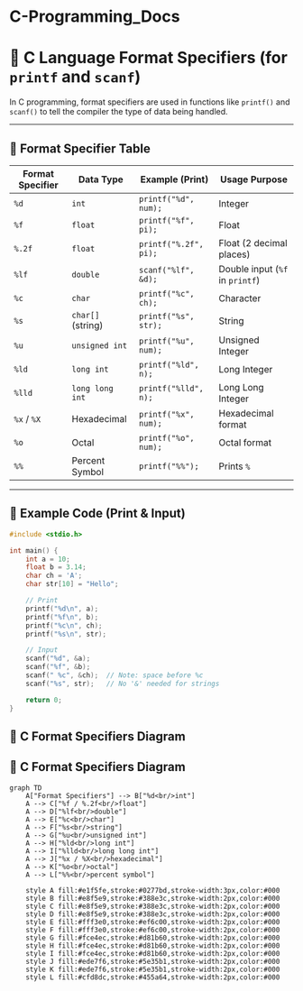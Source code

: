 # C-Programming_Docs
# 📘 C Language Format Specifiers (for `printf` and `scanf`)

In C programming, format specifiers are used in functions like `printf()` and `scanf()` to tell the compiler the type of data being handled.

---

## 🧾 Format Specifier Table

| Format Specifier | Data Type           | Example (Print)         | Usage Purpose             |
|------------------|---------------------|--------------------------|---------------------------|
| `%d`             | `int`               | `printf("%d", num);`     | Integer                   |
| `%f`             | `float`             | `printf("%f", pi);`      | Float                     |
| `%.2f`           | `float`             | `printf("%.2f", pi);`    | Float (2 decimal places)  |
| `%lf`            | `double`            | `scanf("%lf", &d);`      | Double input (`%f` in `printf`) |
| `%c`             | `char`              | `printf("%c", ch);`      | Character                 |
| `%s`             | `char[]` (string)   | `printf("%s", str);`     | String                    |
| `%u`             | `unsigned int`      | `printf("%u", num);`     | Unsigned Integer          |
| `%ld`            | `long int`          | `printf("%ld", n);`      | Long Integer              |
| `%lld`           | `long long int`     | `printf("%lld", n);`     | Long Long Integer         |
| `%x` / `%X`      | Hexadecimal         | `printf("%x", num);`     | Hexadecimal format        |
| `%o`             | Octal               | `printf("%o", num);`     | Octal format              |
| `%%`             | Percent Symbol      | `printf("%%");`          | Prints `%`                |

---

## 🔁 Example Code (Print & Input)

```c
#include <stdio.h>

int main() {
    int a = 10;
    float b = 3.14;
    char ch = 'A';
    char str[10] = "Hello";

    // Print
    printf("%d\n", a);
    printf("%f\n", b);
    printf("%c\n", ch);
    printf("%s\n", str);

    // Input
    scanf("%d", &a);
    scanf("%f", &b);
    scanf(" %c", &ch);  // Note: space before %c
    scanf("%s", str);   // No '&' needed for strings

    return 0;
}
```
## 🧾 C Format Specifiers Diagram

## 🧾 C Format Specifiers Diagram

```mermaid
graph TD
    A["Format Specifiers"] --> B["%d<br/>int"]
    A --> C["%f / %.2f<br/>float"]
    A --> D["%lf<br/>double"]
    A --> E["%c<br/>char"]
    A --> F["%s<br/>string"]
    A --> G["%u<br/>unsigned int"]
    A --> H["%ld<br/>long int"]
    A --> I["%lld<br/>long long int"]
    A --> J["%x / %X<br/>hexadecimal"]
    A --> K["%o<br/>octal"]
    A --> L["%%<br/>percent symbol"]

    style A fill:#e1f5fe,stroke:#0277bd,stroke-width:3px,color:#000
    style B fill:#e8f5e9,stroke:#388e3c,stroke-width:2px,color:#000
    style C fill:#e8f5e9,stroke:#388e3c,stroke-width:2px,color:#000
    style D fill:#e8f5e9,stroke:#388e3c,stroke-width:2px,color:#000
    style E fill:#fff3e0,stroke:#ef6c00,stroke-width:2px,color:#000
    style F fill:#fff3e0,stroke:#ef6c00,stroke-width:2px,color:#000
    style G fill:#fce4ec,stroke:#d81b60,stroke-width:2px,color:#000
    style H fill:#fce4ec,stroke:#d81b60,stroke-width:2px,color:#000
    style I fill:#fce4ec,stroke:#d81b60,stroke-width:2px,color:#000
    style J fill:#ede7f6,stroke:#5e35b1,stroke-width:2px,color:#000
    style K fill:#ede7f6,stroke:#5e35b1,stroke-width:2px,color:#000
    style L fill:#cfd8dc,stroke:#455a64,stroke-width:2px,color:#000
```
